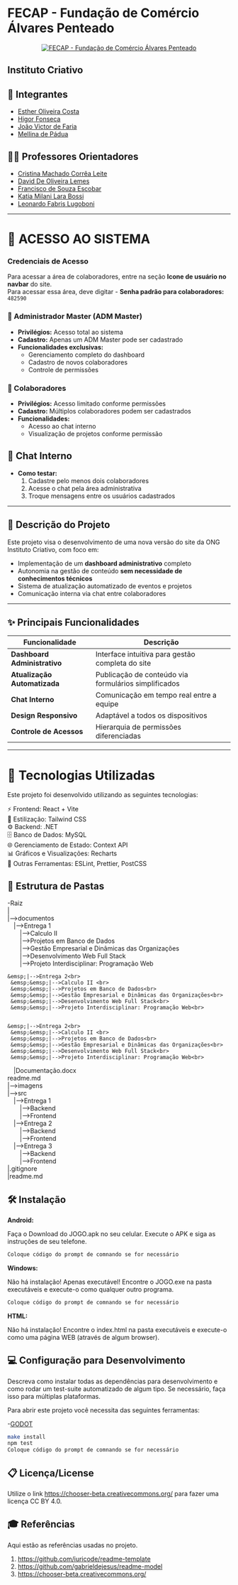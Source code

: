 # FECAP - Fundação de Comércio Álvares Penteado

<p align="center">
  <a href="https://www.fecap.br/">
    <img src="https://encrypted-tbn0.gstatic.com/images?q=tbn:ANd9GcRhZPrRa89Kma0ZZogxm0pi-tCn_TLKeHGVxywp-LXAFGR3B1DPouAJYHgKZGV0XTEf4AE&usqp=CAU" alt="FECAP - Fundação de Comércio Álvares Penteado" border="0">
  </a>
</p>

## Instituto Criativo

## 👥 Integrantes
- [Esther Oliveira Costa](https://www.linkedin.com/in/estherolvr/)
- [Higor Fonseca](https://www.linkedin.com/in/higor-fonseca-santos/)
- [João Victor de Faria](https://www.linkedin.com/in/joaovictordefaria/)
- [Mellina de Pádua](https://www.linkedin.com/in/mellina-de-p%C3%A1dua-618081227/)

## 👨‍🏫 Professores Orientadores
- [Cristina Machado Corrêa Leite](https://www.linkedin.com/in/cristina-machado-corr%C3%AAa-leite-630309160/)
- [David De Oliveira Lemes](https://www.linkedin.com/in/dolemes/)
- [Francisco de Souza Escobar](https://www.linkedin.com/in/francisco-escobar/)
- [Katia Milani Lara Bossi](https://www.linkedin.com/in/katia-bossi/)
- [Leonardo Fabris Lugoboni](https://www.linkedin.com/in/leonardo-fabris-lugoboni-a3369416/)

---

# 🔐 ACESSO AO SISTEMA

### Credenciais de Acesso

Para acessar a área de colaboradores, entre na seção **Icone de usuário no navbar** do site.  
Para acessar essa área, deve digitar - **Senha padrão para colaboradores:** `482590`



### 👑 Administrador Master (ADM Master)
- **Privilégios:** Acesso total ao sistema
- **Cadastro:** Apenas um ADM Master pode ser cadastrado
- **Funcionalidades exclusivas:**
  - Gerenciamento completo do dashboard
  - Cadastro de novos colaboradores
  - Controle de permissões

### 👥 Colaboradores
- **Privilégios:** Acesso limitado conforme permissões
- **Cadastro:** Múltiplos colaboradores podem ser cadastrados
- **Funcionalidades:**
  - Acesso ao chat interno
  - Visualização de projetos conforme permissão

## 💬 Chat Interno
- **Como testar:**
  1. Cadastre pelo menos dois colaboradores
  2. Acesse o chat pela área administrativa
  3. Troque mensagens entre os usuários cadastrados

---

## 📝 Descrição do Projeto
Este projeto visa o desenvolvimento de uma nova versão do site da ONG Instituto Criativo, com foco em:

- Implementação de um **dashboard administrativo** completo
- Autonomia na gestão de conteúdo **sem necessidade de conhecimentos técnicos**
- Sistema de atualização automatizado de eventos e projetos
- Comunicação interna via chat entre colaboradores

---

## ✨ Principais Funcionalidades
| Funcionalidade | Descrição |
|----------------|-----------|
| **Dashboard Administrativo** | Interface intuitiva para gestão completa do site |
| **Atualização Automatizada** | Publicação de conteúdo via formulários simplificados |
| **Chat Interno** | Comunicação em tempo real entre a equipe |
| **Design Responsivo** | Adaptável a todos os dispositivos |
| **Controle de Acessos** | Hierarquia de permissões diferenciadas |

---


 # 🚀 Tecnologias Utilizadas
 Este projeto foi desenvolvido utilizando as seguintes tecnologias:
 
 ⚡ Frontend: React + Vite<br>
 🎨 Estilização: Tailwind CSS<br>
 ⚙ Backend: .NET<br>
 🗄 Banco de Dados: MySQL<br>
 🌐 Gerenciamento de Estado: Context API<br>
 📊 Gráficos e Visualizações: Recharts<br>
 🔧 Outras Ferramentas: ESLint, Prettier, PostCSS<br>
 

## 📂 Estrutura de Pastas
 
 -Raiz<br>
 |<br>
 |-->documentos<br>
   &emsp;|-->Entrega 1<br>
     &emsp;&emsp;|-->Calculo II <br>
     &emsp;&emsp;|-->Projetos em Banco de Dados<br>
     &emsp;&emsp;|-->Gestão Empresarial e Dinâmicas das Organizações<br>
     &emsp;&emsp;|-->Desenvolvimento Web Full Stack<br>
     &emsp;&emsp;|-->Projeto Interdisciplinar: Programação Web<br>
 
    &emsp;|-->Entrega 2<br>
     &emsp;&emsp;|-->Calculo II <br>
     &emsp;&emsp;|-->Projetos em Banco de Dados<br>
     &emsp;&emsp;|-->Gestão Empresarial e Dinâmicas das Organizações<br>
     &emsp;&emsp;|-->Desenvolvimento Web Full Stack<br>
     &emsp;&emsp;|-->Projeto Interdisciplinar: Programação Web<br>
 
 
    &emsp;|-->Entrega 2<br>
     &emsp;&emsp;|-->Calculo II <br>
     &emsp;&emsp;|-->Projetos em Banco de Dados<br>
     &emsp;&emsp;|-->Gestão Empresarial e Dinâmicas das Organizações<br>
     &emsp;&emsp;|-->Desenvolvimento Web Full Stack<br>
     &emsp;&emsp;|-->Projeto Interdisciplinar: Programação Web<br>
 
   &emsp;|Documentação.docx<br>
   readme.md<br>
 |-->imagens<br>
 |-->src<br>
   &emsp;|-->Entrega 1<br>
     &emsp;&emsp;|-->Backend<br>
     &emsp;&emsp;|-->Frontend<br>
   &emsp;|-->Entrega 2<br>
     &emsp;&emsp;|-->Backend<br>
     &emsp;&emsp;|-->Frontend<br>
   &emsp;|-->Entrega 3<br>
     &emsp;&emsp;|-->Backend<br>
     &emsp;&emsp;|-->Frontend<br>
 |.gitignore<br>
 |readme.md<br>
 
 ## 🛠 Instalação
 
 <b>Android:</b>
 
 Faça o Download do JOGO.apk no seu celular.
 Execute o APK e siga as instruções de seu telefone.
 
 ```sh
 Coloque código do prompt de comnando se for necessário
 ```
 
 <b>Windows:</b>
 
 Não há instalação! Apenas executável!
 Encontre o JOGO.exe na pasta executáveis e execute-o como qualquer outro programa.
 
 ```sh
 Coloque código do prompt de comnando se for necessário
 ```
 
 <b>HTML:</b>
 
 Não há instalação!
 Encontre o index.html na pasta executáveis e execute-o como uma página WEB (através de algum browser).
 
 ## 💻 Configuração para Desenvolvimento
 
 Descreva como instalar todas as dependências para desenvolvimento e como rodar um test-suite automatizado de algum tipo. Se necessário, faça isso para múltiplas plataformas.
 
 Para abrir este projeto você necessita das seguintes ferramentas:
 
 -<a href="https://godotengine.org/download">GODOT</a>
 
 ```sh
 make install
 npm test
 Coloque código do prompt de comnando se for necessário
 ```
 
 ## 📋 Licença/License
 Utilize o link <https://chooser-beta.creativecommons.org/> para fazer uma licença CC BY 4.0.
 
 ## 🎓 Referências
 
 Aqui estão as referências usadas no projeto.
 
 1. <https://github.com/iuricode/readme-template>
 2. <https://github.com/gabrieldejesus/readme-model>
 3. <https://chooser-beta.creativecommons.org/>
